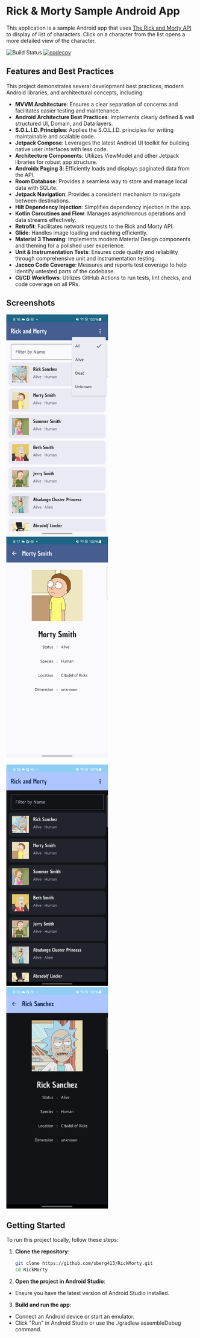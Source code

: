 # Rick & Morty Sample Android App
This application is a sample Android app that uses [The Rick and Morty API](https://rickandmortyapi.com/) to display of list of characters. Click on a character from the list opens a more detailed view of the character.

![Build Status](https://github.com/sberg413/Rick-and-Morty/actions/workflows/github-actions.yml/badge.svg)
[![codecov](https://codecov.io/gh/sberg413/Rick-and-Morty/graph/badge.svg?token=VERTJX6G1O)](https://codecov.io/gh/sberg413/Rick-and-Morty)
## Features and Best Practices

This project demonstrates several development best practices, modern Android libraries, and architectural concepts, including:

- **MVVM Architecture**: Ensures a clear separation of concerns and facilitates easier testing and maintenance.
- **Android Architecture Best Practices**: Implements clearly defined & well structured UI, Domain, and Data layers.
- **S.O.L.I.D. Principles**: Applies the S.O.L.I.D. principles for writing maintainable and scalable code.
- **Jetpack Compose**: Leverages the latest Android UI toolkit for building native user interfaces with less code.
- **Architecture Components**: Utilizes ViewModel and other Jetpack libraries for robust app structure.
- **Androidx Paging 3**: Efficiently loads and displays paginated data from the API.
- **Room Database**: Provides a seamless way to store and manage local data with SQLite.
- **Jetpack Navigation**: Provides a consistent mechanism to navigate between destinations.
- **Hilt Dependency Injection**: Simplifies dependency injection in the app.
- **Kotlin Coroutines and Flow**: Manages asynchronous operations and data streams effectively.
- **Retrofit**: Facilitates network requests to the Rick and Morty API.
- **Glide**: Handles image loading and caching efficiently.
- **Material 3 Theming**: Implements modern Material Design components and theming for a polished user experience.
- **Unit & Instrumentation Tests**: Ensures code quality and reliability through comprehensive unit and instrumentation testing.
- **Jacoco Code Coverage**: Measures and reports test coverage to help identify untested parts of the codebase.
- **CI/CD Workflows**: Utilizes GitHub Actions to run tests, lint checks, and code coverage on all PRs.

## Screenshots

<img src="screenshots/main_light.png" alt="Main Light" width=270> <img src="screenshots/detail_light.png" alt="Detail Light" width=270>

<img src="screenshots/main_dark.png" alt="Main Dark" width=270> <img src="screenshots/detail_dark.png" alt="Detail Dark" width=270>

## Getting Started

To run this project locally, follow these steps:

1. **Clone the repository**:
   ```bash
   git clone https://github.com/sberg413/RickMorty.git
   cd RickMorty
   ```

2. **Open the project in Android Studio**:

- Ensure you have the latest version of Android Studio installed.

3. **Build and run the app**:

- Connect an Android device or start an emulator.
- Click "Run" in Android Studio or use the ./gradlew assembleDebug command.


